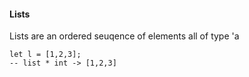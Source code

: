 #### Lists

Lists are an ordered seuqence of elements all of type 'a

```
let l = [1,2,3];
-- list * int -> [1,2,3]
```


